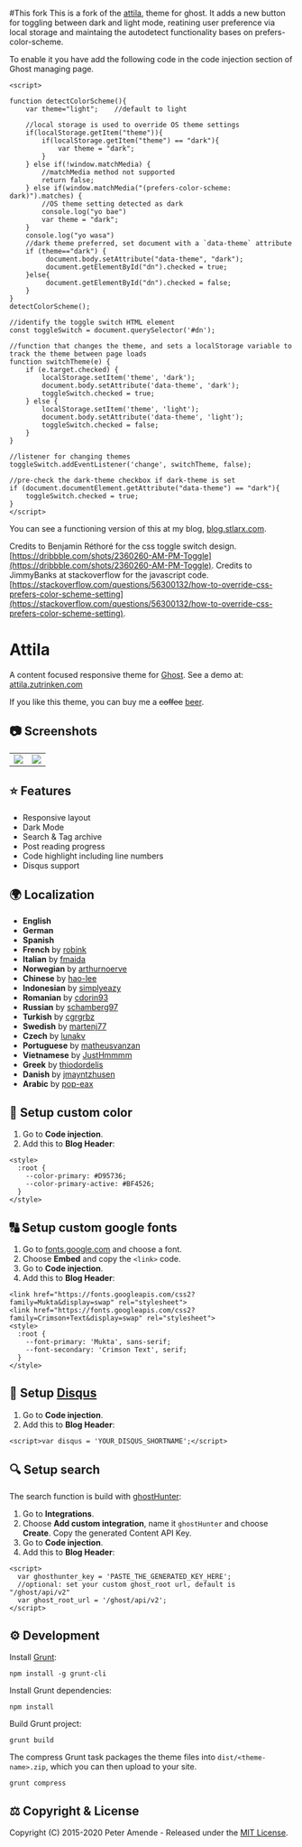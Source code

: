 #This fork
This is a fork of the [attila](https://github.com/zutrinken/attila), theme for ghost.
It adds a new button for toggling between dark and light mode, reatining user preference via local storage and maintaing the autodetect functionality bases on prefers-color-scheme.

To enable it you have add the following code in the code injection section of Ghost managing page.

```
<script>

function detectColorScheme(){
    var theme="light";    //default to light

    //local storage is used to override OS theme settings
    if(localStorage.getItem("theme")){
        if(localStorage.getItem("theme") == "dark"){
            var theme = "dark";
        }
    } else if(!window.matchMedia) {
        //matchMedia method not supported
        return false;
    } else if(window.matchMedia("(prefers-color-scheme: dark)").matches) {
        //OS theme setting detected as dark
        console.log("yo bae")
        var theme = "dark";
    }
    console.log("yo wasa")
    //dark theme preferred, set document with a `data-theme` attribute
    if (theme=="dark") {
         document.body.setAttribute("data-theme", "dark");
         document.getElementById("dn").checked = true;
    }else{
         document.getElementById("dn").checked = false;
    }
}
detectColorScheme();
   
//identify the toggle switch HTML element
const toggleSwitch = document.querySelector('#dn');

//function that changes the theme, and sets a localStorage variable to track the theme between page loads
function switchTheme(e) {
    if (e.target.checked) {
        localStorage.setItem('theme', 'dark');
        document.body.setAttribute('data-theme', 'dark');
        toggleSwitch.checked = true;
    } else {
        localStorage.setItem('theme', 'light');
        document.body.setAttribute('data-theme', 'light');
        toggleSwitch.checked = false;
    }    
}

//listener for changing themes
toggleSwitch.addEventListener('change', switchTheme, false);

//pre-check the dark-theme checkbox if dark-theme is set
if (document.documentElement.getAttribute("data-theme") == "dark"){
    toggleSwitch.checked = true;
}
</script>
```
You can see a functioning version of this at my blog, [blog.stlarx.com](https://blog.stlarx.com). 

Credits to Benjamin Réthoré for the css toggle switch design. [https://dribbble.com/shots/2360260-AM-PM-Toggle](https://dribbble.com/shots/2360260-AM-PM-Toggle).
Credits to JimmyBanks at stackoverflow for the javascript code. [https://stackoverflow.com/questions/56300132/how-to-override-css-prefers-color-scheme-setting](https://stackoverflow.com/questions/56300132/how-to-override-css-prefers-color-scheme-setting).

# Attila

A content focused responsive theme for [Ghost](https://github.com/tryghost/ghost/). See a demo at: [attila.zutrinken.com](https://attila.zutrinken.com/)

If you like this theme, you can buy me a ~~coffee~~ [beer](https://paypal.me/zutrinken).

## 📷 Screenshots

<table>
<tr>
<td valign="top">
<img src="https://raw.githubusercontent.com/zutrinken/attila/master/src/screenshot-desktop.jpg" />
</td>
<td valign="top">
<img src="https://raw.githubusercontent.com/zutrinken/attila/master/src/screenshot-mobile.jpg" />
</td>
</tr>
</table>

## ⭐️ Features

* Responsive layout
* Dark Mode
* Search & Tag archive
* Post reading progress
* Code highlight including line numbers
* Disqus support

## 🌍 Localization

* __English__
* __German__
* __Spanish__
* __French__ by [robink](https://github.com/robink)
* __Italian__ by [fmaida](https://github.com/fmaida)
* __Norwegian__ by [arthurnoerve](https://github.com/arthurnoerve)
* __Chinese__ by [hao-lee](https://github.com/hao-lee)
* __Indonesian__ by [simplyeazy](https://github.com/simplyeazy)
* __Romanian__ by [cdorin93](https://github.com/cdorin93)
* __Russian__ by [schamberg97](https://github.com/schamberg97)
* __Turkish__ by [cgrgrbz](https://github.com/cgrgrbz)
* __Swedish__ by [martenj77](https://github.com/martenj77)
* __Czech__ by [lunakv](https://github.com/lunakv)
* __Portuguese__ by [matheusvanzan](https://github.com/matheusvanzan)
* __Vietnamese__ by [JustHmmmm](https://github.com/justhmmmm)
* __Greek__ by [thiodordelis](https://github.com/thiodordelis)
* __Danish__ by [jmayntzhusen](https://github.com/jmayntzhusen)
* __Arabic__ by [pop-eax](https://github.com/pop-eax)

## 🎨 Setup custom color

1. Go to __Code injection__.  
2. Add this to __Blog Header__:  
````
<style>
  :root {
    --color-primary: #D95736;
    --color-primary-active: #BF4526;
  }
</style>
````

## 🔠 Setup custom google fonts

1. Go to [fonts.google.com](https://fonts.google.com/) and choose a font.
2. Choose __Embed__ and copy the `<link>` code.
3. Go to __Code injection__.  
4. Add this to __Blog Header__:  
````
<link href="https://fonts.googleapis.com/css2?family=Mukta&display=swap" rel="stylesheet">
<link href="https://fonts.googleapis.com/css2?family=Crimson+Text&display=swap" rel="stylesheet">
<style>
  :root {
    --font-primary: 'Mukta', sans-serif;
    --font-secondary: 'Crimson Text', serif;
  }
</style>
````

## 💬 Setup [Disqus](https://disqus.com/)

1. Go to __Code injection__.  
2. Add this to __Blog Header__:  
````
<script>var disqus = 'YOUR_DISQUS_SHORTNAME';</script>
````

## 🔍 Setup search

The search function is build with [ghostHunter](https://github.com/jamalneufeld/ghostHunter):

1. Go to __Integrations__.  
2. Choose __Add custom integration__, name it `ghostHunter` and choose __Create__. Copy the generated Content API Key.  
3. Go to __Code injection__.  
4. Add this to __Blog Header__:  
````
<script>
  var ghosthunter_key = 'PASTE_THE_GENERATED_KEY_HERE';
  //optional: set your custom ghost_root url, default is "/ghost/api/v2"
  var ghost_root_url = '/ghost/api/v2';
</script>
````
## ⚙️ Development

Install [Grunt](https://gruntjs.com/getting-started/):

	npm install -g grunt-cli

Install Grunt dependencies:

	npm install

Build Grunt project:

	grunt build

The compress Grunt task packages the theme files into `dist/<theme-name>.zip`, which you can then upload to your site.

	grunt compress

## ⚖️ Copyright & License

Copyright (C) 2015-2020 Peter Amende - Released under the [MIT License](https://github.com/zutrinken/attila/blob/master/LICENSE).

